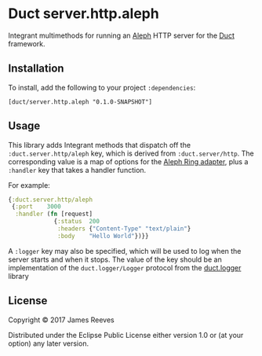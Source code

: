 # Duct server.http.aleph

Integrant multimethods for running an [Aleph][] HTTP server for the
[Duct][] framework.

[aleph]: http://aleph.io/
[duct]: https://github.com/duct-framework/duct

## Installation

To install, add the following to your project `:dependencies`:

    [duct/server.http.aleph "0.1.0-SNAPSHOT"]

## Usage

This library adds Integrant methods that dispatch off the
`:duct.server.http/aleph` key, which is derived from
`:duct.server/http`. The corresponding value is a map of options for
the [Aleph Ring adapter][], plus a `:handler` key that takes a handler
function.

For example:

```clojure
{:duct.server.http/aleph
 {:port    3000
  :handler (fn [request]
             {:status  200
              :headers {"Content-Type" "text/plain"}
              :body    "Hello World"})}}
```

A `:logger` key may also be specified, which will be used to log when
the server starts and when it stops. The value of the key should be an
implementation of the `duct.logger/Logger` protocol from the
[duct.logger][] library

[aleph ring adapter]: http://aleph.io/aleph/http.html
[duct.logger]: https://github.com/duct-framework/logger

## License

Copyright © 2017 James Reeves

Distributed under the Eclipse Public License either version 1.0 or (at
your option) any later version.
